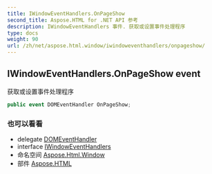 ```yaml
---
title: IWindowEventHandlers.OnPageShow
second_title: Aspose.HTML for .NET API 参考
description: IWindowEventHandlers 事件. 获取或设置事件处理程序
type: docs
weight: 90
url: /zh/net/aspose.html.window/iwindoweventhandlers/onpageshow/
---
```

## IWindowEventHandlers.OnPageShow event

获取或设置事件处理程序

```csharp
public event DOMEventHandler OnPageShow;
```

### 也可以看看

* delegate [DOMEventHandler](../../../aspose.html.dom.events/domeventhandler/)
* interface [IWindowEventHandlers](../)
* 命名空间 [Aspose.Html.Window](../../iwindoweventhandlers/)
* 部件 [Aspose.HTML](../../../)



